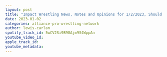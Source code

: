```yaml
---
layout: post
title: "Impact Wrestling News, Notes and Opinions for 1/2/2023, Should Impact Sign Nick Aldis? Plus more!"
date: 2023-01-02
categories: alliance-pro-wrestling-network
author: lewis-carlan
spotify_track_id: 5wCV2Si9B98Ajm9S4WppAn
youtube_video_id: 
apple_track_id: 
youtube_metadata: 
---
```

